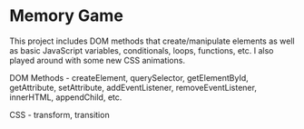 # Memory Game

This project includes DOM methods that create/manipulate elements as well as basic JavaScript variables, conditionals, loops, functions, etc. I also played around with some new CSS animations. 

DOM Methods - createElement, querySelector, getElementById, getAttribute, setAttribute, addEventListener, removeEventListener, innerHTML, appendChild, etc. 

CSS - transform, transition